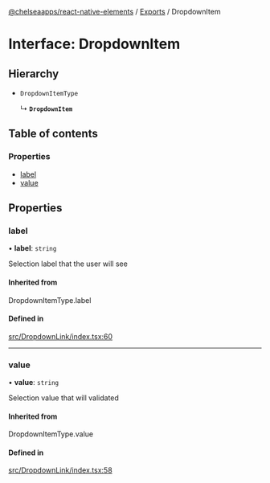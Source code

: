 [@chelseaapps/react-native-elements](../README.md) / [Exports](../modules.md) / DropdownItem

# Interface: DropdownItem

## Hierarchy

- `DropdownItemType`

  ↳ **`DropdownItem`**

## Table of contents

### Properties

- [label](DropdownItem.md#label)
- [value](DropdownItem.md#value)

## Properties

### label

• **label**: `string`

Selection label that the user will see

#### Inherited from

DropdownItemType.label

#### Defined in

[src/DropdownLink/index.tsx:60](https://github.com/chelsea-apps/react-native-elements/blob/48c9f3e/src/DropdownLink/index.tsx#L60)

___

### value

• **value**: `string`

Selection value that will validated

#### Inherited from

DropdownItemType.value

#### Defined in

[src/DropdownLink/index.tsx:58](https://github.com/chelsea-apps/react-native-elements/blob/48c9f3e/src/DropdownLink/index.tsx#L58)
